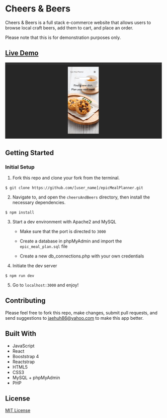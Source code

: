 # Cheers & Beers

Cheers & Beers is a full stack e-commerce website that allows users to browse local craft beers, add them to cart, and place an order.

Please note that this is for demonstration purposes only.

## [Live Demo](https://http://epicmealplanner.jaehuh.network//)
![picture](server/public/image/readMe.gif)


## Getting Started

### Initial Setup

1. Fork this repo and clone your fork from the terminal.   

```$ git clone https://github.com/[user_name]/epicMealPlanner.git```

2. Navigate to, and open the `cheersAndBeers` directory, then install the necessary dependencies. 

``` $ npm install ```

3. Start a dev environment with Apache2 and MySQL
   * Make sure that the port is directed to ```3000```

   * Create a database in phpMyAdmin and import the `epic_meal_plan.sql` file

   * Create a new db_connections.php with your own credentials

4. Initiate the dev server 

``` $ npm run dev ```

5. Go to `localhost:3000` and enjoy!

## Contributing

Please feel free to fork this repo, make changes, submit pull requests, and send suggestions to jaehuh86@yahoo.com to make this app better.

## Built With

* JavaScript
* React
* Booststrap 4
* Reactstrap
* HTML5
* CSS3
* MySQL + phpMyAdmin
* PHP

## License
[MIT License](https://opensource.org/licenses/mit-license.php)

